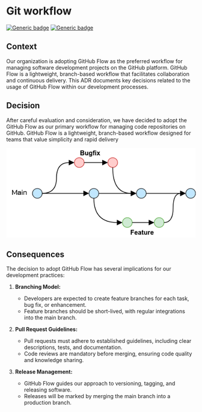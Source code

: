 # Git workflow

[![Generic badge](https://img.shields.io/badge/Date-2023/11/18-blue.svg)](https://shields.io/)
[![Generic badge](https://img.shields.io/badge/Status-Accepted-Green.svg)](https://shields.io/)

## Context

Our organization is adopting GitHub Flow as the preferred workflow for managing software development projects on the
GitHub platform. GitHub Flow is a lightweight, branch-based workflow that facilitates collaboration and continuous
delivery. This ADR documents key decisions related to the usage of GitHub Flow within our development processes.

## Decision

After careful evaluation and consideration, we have decided to adopt the GitHub Flow as our primary workflow for
managing code repositories on GitHub.
GitHub Flow is a lightweight, branch-based workflow designed for teams that value simplicity and rapid delivery

<p align="center" width="100%">
<img alt="Github Flow" src="../assets/github_flow.png" />
</p>

## Consequences

The decision to adopt GitHub Flow has several implications for our development practices:

1. **Branching Model:**
    - Developers are expected to create feature branches for each task, bug fix, or enhancement.
    - Feature branches should be short-lived, with regular integrations into the main branch.

2. **Pull Request Guidelines:**
    - Pull requests must adhere to established guidelines, including clear descriptions, tests, and documentation.
    - Code reviews are mandatory before merging, ensuring code quality and knowledge sharing.

3. **Release Management:**
    - GitHub Flow guides our approach to versioning, tagging, and releasing software.
    - Releases will be marked by merging the main branch into a production branch.